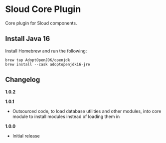 # Sloud Core Plugin

Core plugin for Sloud components.

## Install Java 16

Install Homebrew and run the following:

```shell
brew tap AdoptOpenJDK/openjdk
brew install --cask adoptopenjdk16-jre
```

## Changelog

**1.0.2**


**1.0.1**

- Outsourced code, to load database utilities and other modules,
into core module to install modules instead of loading them in

**1.0.0**

- Initial release
